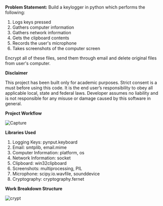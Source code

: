 **Problem Statement:**
Build a keylogger in python which performs the following:
1. Logs keys pressed
2. Gathers computer information
3. Gathers network information
4. Gets the clipboard contents
5. Records the user's microphone
6. Takes screenshots of the computer screen 

Encrypt all of these files, send them through email and delete original files from user's computer.

**Disclaimer**

This project has been built only for academic purposes. Strict consent is a must before using this code. It is the end user’s responsibility to obey all applicable local, state and federal laws. Developer assumes no liability and is not responsible for any misuse or damage caused by this software in general.

**Project Workflow**

<img align='center'>![Capture](https://user-images.githubusercontent.com/106017337/216836289-c9f4825a-cddf-4e50-841b-c8c75b83383d.JPG)</img>


**Libraries Used**

1. Logging Keys: pynput.keyboard
2. Email: smtplib, email.mime
3. Computer Information: platform, os  
4. Network Information: socket 
5. Clipboard: win32clipboard 
6. Screenshots: multiprocessing, PIL 
7. Microphone: scipy.io.wavfile, sounddevice 
8. Cryptography: cryptography.fernet 


**Work Breakdown Structure**


<img align='center'>![crypt](https://user-images.githubusercontent.com/106017337/216979598-49477750-2631-4603-9fc1-dcbd6b5128ee.jpg)</img>

